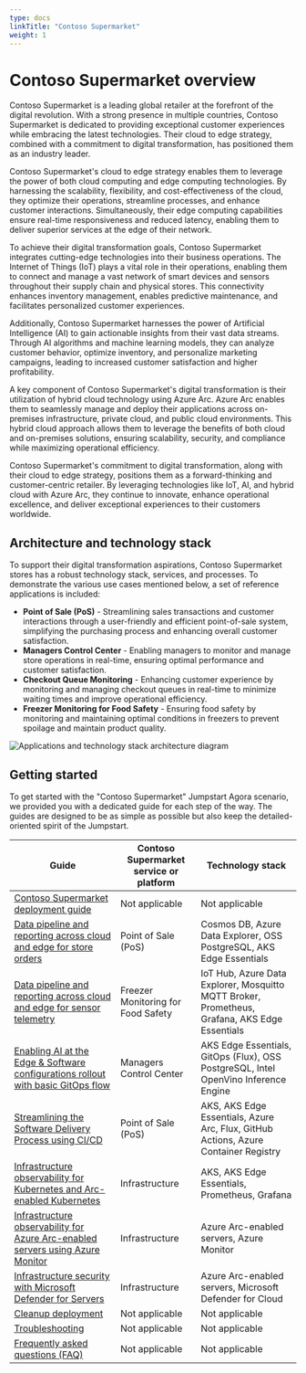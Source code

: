 ```yaml
---
type: docs
linkTitle: "Contoso Supermarket"
weight: 1
---
```


# Contoso Supermarket overview

Contoso Supermarket is a leading global retailer at the forefront of the digital revolution. With a strong presence in multiple countries, Contoso Supermarket is dedicated to providing exceptional customer experiences while embracing the latest technologies. Their cloud to edge strategy, combined with a commitment to digital transformation, has positioned them as an industry leader.

Contoso Supermarket's cloud to edge strategy enables them to leverage the power of both cloud computing and edge computing technologies. By harnessing the scalability, flexibility, and cost-effectiveness of the cloud, they optimize their operations, streamline processes, and enhance customer interactions. Simultaneously, their edge computing capabilities ensure real-time responsiveness and reduced latency, enabling them to deliver superior services at the edge of their network.

To achieve their digital transformation goals, Contoso Supermarket integrates cutting-edge technologies into their business operations. The Internet of Things (IoT) plays a vital role in their operations, enabling them to connect and manage a vast network of smart devices and sensors throughout their supply chain and physical stores. This connectivity enhances inventory management, enables predictive maintenance, and facilitates personalized customer experiences.

Additionally, Contoso Supermarket harnesses the power of Artificial Intelligence (AI) to gain actionable insights from their vast data streams. Through AI algorithms and machine learning models, they can analyze customer behavior, optimize inventory, and personalize marketing campaigns, leading to increased customer satisfaction and higher profitability.

A key component of Contoso Supermarket's digital transformation is their utilization of hybrid cloud technology using Azure Arc. Azure Arc enables them to seamlessly manage and deploy their applications across on-premises infrastructure, private cloud, and public cloud environments. This hybrid cloud approach allows them to leverage the benefits of both cloud and on-premises solutions, ensuring scalability, security, and compliance while maximizing operational efficiency.

Contoso Supermarket's commitment to digital transformation, along with their cloud to edge strategy, positions them as a forward-thinking and customer-centric retailer. By leveraging technologies like IoT, AI, and hybrid cloud with Azure Arc, they continue to innovate, enhance operational excellence, and deliver exceptional experiences to their customers worldwide.

## Architecture and technology stack

To support their digital transformation aspirations, Contoso Supermarket stores has a robust technology stack, services, and processes. To demonstrate the various use cases mentioned below, a set of reference applications is included:

- __Point of Sale (PoS)__ - Streamlining sales transactions and customer interactions through a user-friendly and efficient point-of-sale system, simplifying the purchasing process and enhancing overall customer satisfaction.
- __Managers Control Center__ - Enabling managers to monitor and manage store operations in real-time, ensuring optimal performance and customer satisfaction.
- __Checkout Queue Monitoring__ - Enhancing customer experience by monitoring and managing checkout queues in real-time to minimize waiting times and improve operational efficiency.
- __Freezer Monitoring for Food Safety__ - Ensuring food safety by monitoring and maintaining optimal conditions in freezers to prevent spoilage and maintain product quality.

![Applications and technology stack architecture diagram](./img/technology_stack.png)

## Getting started

To get started with the "Contoso Supermarket" Jumpstart Agora scenario, we provided you with a dedicated guide for each step of the way. The guides are designed to be as simple as possible but also keep the detailed-oriented spirit of the Jumpstart.

| __Guide__                                                                                                                                                                     | __Contoso Supermarket service or platform__                 | __Technology stack__                                                                               |
|-------------------------------------------------------------------------------------------------------------------------------------------------------------------------------|-------------------------------------------------------------|----------------------------------------------------------------------------------------------------|
| [Contoso Supermarket deployment guide](https://azurearcjumpstart.io/azure_jumpstart_ag/contoso_supermarket/deployment/)                                                       | Not applicable                                              | Not applicable                                                                                     |
| [Data pipeline and reporting across cloud and edge for store orders](https://azurearcjumpstart.io/azure_jumpstart_ag/contoso_supermarket/data_pos/)                           | Point of Sale (PoS)                                         | Cosmos DB, Azure Data Explorer, OSS PostgreSQL, AKS Edge Essentials                                |
| [Data pipeline and reporting across cloud and edge for sensor telemetry](https://azurearcjumpstart.io/azure_jumpstart_ag/contoso_supermarket/freezer_monitor/)                | Freezer Monitoring for Food Safety                          | IoT Hub, Azure Data Explorer, Mosquitto MQTT Broker, Prometheus, Grafana, AKS Edge Essentials      |
| [Enabling AI at the Edge & Software configurations rollout with basic GitOps flow](https://azurearcjumpstart.io/azure_jumpstart_ag/contoso_supermarket/ai/)                   | Managers Control Center                                     | AKS Edge Essentials, GitOps (Flux), OSS PostgreSQL, Intel OpenVino Inference Engine                |
| [Streamlining the Software Delivery Process using CI/CD](https://azurearcjumpstart.io/azure_jumpstart_ag/contoso_supermarket/ci_cd/)                                          | Point of Sale (PoS)                                         | AKS, AKS Edge Essentials, Azure Arc, Flux, GitHub Actions, Azure Container Registry                |
| [Infrastructure observability for Kubernetes and Arc-enabled Kubernetes](https://azurearcjumpstart.io/azure_jumpstart_ag/contoso_supermarket/k8s_infra_observability/)        | Infrastructure                                              | AKS, AKS Edge Essentials, Prometheus, Grafana                                                      |
| [Infrastructure observability for Azure Arc-enabled servers using Azure Monitor](https://azurearcjumpstart.io/azure_jumpstart_ag/contoso_supermarket/arc_monitoring_servers/) | Infrastructure                                              | Azure Arc-enabled servers, Azure Monitor                                                           |
| [Infrastructure security with Microsoft Defender for Servers](https://azurearcjumpstart.io/azure_jumpstart_ag/contoso_supermarket/arc_defender_servers/)                      | Infrastructure                                              | Azure Arc-enabled servers, Microsoft Defender for Cloud                                            |
| [Cleanup deployment](https://azurearcjumpstart.io/azure_jumpstart_ag/contoso_supermarket/cleanup/)                                                                            | Not applicable                                              | Not applicable                                                                                     |
| [Troubleshooting](https://azurearcjumpstart.io/azure_jumpstart_ag/contoso_supermarket/troubleshooting/)                                                                       | Not applicable                                              | Not applicable                                                                                     |
| [Frequently asked questions (FAQ)](https://azurearcjumpstart.io/azure_jumpstart_ag/faq/)                                                                                      | Not applicable                                              | Not applicable                                                                                     |

